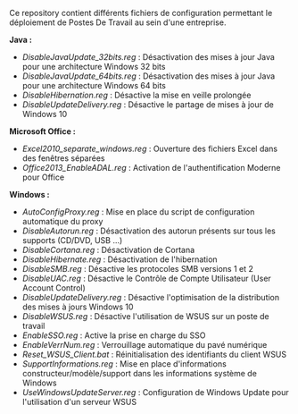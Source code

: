Ce repository contient différents fichiers de configuration permettant le déploiement de Postes De Travail au sein d'une entreprise.

**Java :**
- *DisableJavaUpdate_32bits.reg* : Désactivation des mises à jour Java pour une architecture Windows 32 bits
- *DisableJavaUpdate_64bits.reg* : Désactivation des mises à jour Java pour une architecture Windows 64 bits
- *DisableHibernation.reg* : Désactive la mise en veille prolongée
- *DisableUpdateDelivery.reg* : Désactive le partage de mises à jour de Windows 10

**Microsoft Office :**
- *Excel2010_separate_windows.reg* : Ouverture des fichiers Excel dans des fenêtres séparées
- *Office2013_EnableADAL.reg* : Activation de l'authentification Moderne pour Office

**Windows :**
- *AutoConfigProxy.reg* : Mise en place du script de configuration automatique du proxy
- *DisableAutorun.reg* : Désactivation des autorun présents sur tous les supports (CD/DVD, USB ...)
- *DisableCortana.reg* : Désactivation de Cortana
- *DisableHibernate.reg* : Désactivation de l'hibernation
- *DisableSMB.reg* : Désactive les protocoles SMB versions 1 et 2
- *DisableUAC.reg* : Désactive le Contrôle de Compte Utilisateur (User Account Control)
- *DisableUpdateDelivery.reg* : Désactive l'optimisation de la distribution des mises à jours Windows 10
- *DisableWSUS.reg* : Désactive l'utilisation de WSUS sur un poste de travail
- *EnableSSO.reg* : Active la prise en charge du SSO 
- *EnableVerrNum.reg* : Verrouillage automatique du pavé numérique
- *Reset_WSUS_Client.bat* : Réinitialisation des identifiants du client WSUS
- *SupportInformations.reg* : Mise en place d'informations constructeur/modèle/support dans les informations système de Windows
- *UseWindowsUpdateServer.reg* : Configuration de Windows Update pour l'utilisation d'un serveur WSUS
